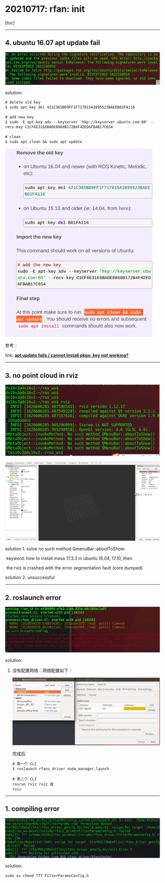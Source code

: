 # 20210717: rfan: init

[toc]

---

## 4. ubuntu 16.07 apt update fail

![image-20210718193744980](20210717_rfan_init.assets/image-20210718193744980.png)

solution:

```
# delete old key
$ sudo apt-key del 421C365BD9FF1F717815A3895523BAEEB01FA116

# add new key
$ sudo -E apt-key adv --keyserver 'hkp://keyserver.ubuntu.com:80' --recv-key C1CF6E31E6BADE8868B172B4F42ED6FBAB17C654

# clean
$ sudo apt clean && sudo apt update
```

![image-20210718193955307](20210717_rfan_init.assets/image-20210718193955307.png)

参考：

link: [**apt update fails / cannot install pkgs: key not working?**](https://answers.ros.org/question/325039/apt-update-fails-cannot-install-pkgs-key-not-working/)



---

## 3. no point cloud in rviz

![image-20210718191626956](20210717_rfan_init.assets/image-20210718191626956.png)

![image-20210718200632775](20210717_rfan_init.assets/image-20210718200632775.png)

solution 1. solve no such method QmenuBar::aboutToShow:

​	keyword: how to install mesa 17.3.3 in ubuntu 16.04, 17.10, then

​	the rviz is crashed with the error segmentation fault (core dumped)



solution 2: unsuccessful



---

## 2. roslaunch error

![image-20210718183617560](20210717_rfan_init.assets/image-20210718183617560.png)

solution:

1. 没有配置网络：网络配置如下：

   ![image-20210718191335457](20210717_rfan_init.assets/image-20210718191335457.png)
   
   完成后
   
   ```
   # 第一个 CLI
   $ roslaunch rfans_driver node_manager.launch 
   
   # 第二个 CLI
   rosrun rviz rviz 或
   rviz
   ```
   
   

---

## 1. compiling error

![image-20210718183249118](20210717_rfan_init.assets/image-20210718183249118.png)

solution:

`sudo su chmod 777 FilterParamsConfig.h`



